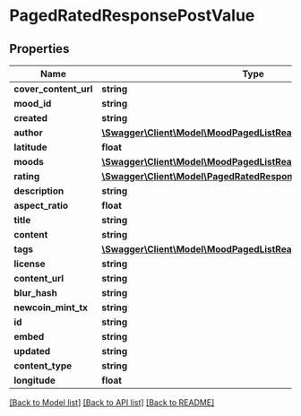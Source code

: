 # PagedRatedResponsePostValue

## Properties
Name | Type | Description | Notes
------------ | ------------- | ------------- | -------------
**cover_content_url** | **string** |  | [optional] 
**mood_id** | **string** |  | [optional] 
**created** | **string** |  | [optional] 
**author** | [**\Swagger\Client\Model\MoodPagedListReadPublicResponseAuthor**](MoodPagedListReadPublicResponseAuthor.md) |  | [optional] 
**latitude** | **float** |  | [optional] 
**moods** | [**\Swagger\Client\Model\MoodPagedListReadPublicResponseMoods[]**](MoodPagedListReadPublicResponseMoods.md) |  | [optional] 
**rating** | [**\Swagger\Client\Model\PagedRatedResponseUserRating**](PagedRatedResponseUserRating.md) |  | [optional] 
**description** | **string** |  | [optional] 
**aspect_ratio** | **float** |  | [optional] 
**title** | **string** |  | [optional] 
**content** | **string** |  | [optional] 
**tags** | [**\Swagger\Client\Model\MoodPagedListReadPublicResponseTags[]**](MoodPagedListReadPublicResponseTags.md) |  | [optional] 
**license** | **string** |  | [optional] 
**content_url** | **string** |  | [optional] 
**blur_hash** | **string** |  | [optional] 
**newcoin_mint_tx** | **string** |  | [optional] 
**id** | **string** |  | [optional] 
**embed** | **string** |  | [optional] 
**updated** | **string** |  | [optional] 
**content_type** | **string** |  | [optional] 
**longitude** | **float** |  | [optional] 

[[Back to Model list]](../README.md#documentation-for-models) [[Back to API list]](../README.md#documentation-for-api-endpoints) [[Back to README]](../README.md)



